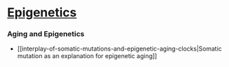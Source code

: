 # [Epigenetics](https://en.wikipedia.org/wiki/Epigenetics)

### Aging and Epigenetics
- [[interplay-of-somatic-mutations-and-epigenetic-aging-clocks|Somatic mutation as an explanation for epigenetic aging]] 